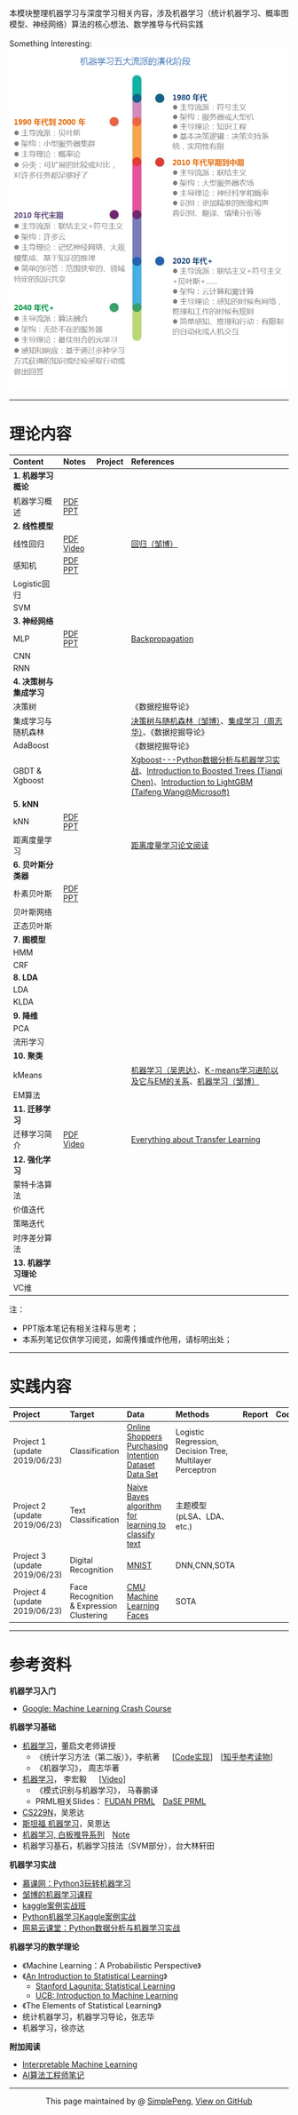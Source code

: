 本模块整理机器学习与深度学习相关内容，涉及机器学习（统计机器学习、概率图模型、神经网络）算法的核心想法、数学推导与代码实践   
<br>
Something Interesting:
![MLRoad](MLroad.png)

-------------------------------------------------


# 理论内容


| Content      |    Notes | Project  |References | 
| :-------- | :--------| :----- | :----- | 
| **1. 机器学习概论**  |  |     | |
| 机器学习概述|[PDF](/Introduction/Introduction.pdf) [PPT](/Introduction/Introduction.pptx) | | | 
| **2. 线性模型**| | | |
|线性回归 |[PDF](/LinearRegression/LinearRegression.pdf) [Video](https://www.bilibili.com/video/av31989606/) ||[回归（邹博）](https://www.bilibili.com/video/av23585080/?p=8)|
| 感知机     | [PDF](/Perceptron/Perceptron.pdf) [PPT](/Perceptron/Perceptron.pptx)   |   ||
| Logistic回归   |     |   ||
|SVM | | | |
| **3. 神经网络**| | ||
|MLP |[PDF](/NeuralNetwork/NN.pdf) [PPT](/NeuralNetwork/NN.pptx) | |[Backpropagation](http://galaxy.agh.edu.pl/~vlsi/AI/backp_t_en/backprop.html)|
|CNN | | ||
|RNN | | ||
|**4. 决策树与集成学习** | | ||
| 决策树| ||《数据挖掘导论》|
| 集成学习与随机森林 | | |[决策树与随机森林（邹博）](/RandomForest/DT_RF_zb.pdf)、[集成学习（周志华）](/RandomForest/EnsembleLearning_zhh.pdf)、《数据挖掘导论》|
| AdaBoost| | |《数据挖掘导论》|
| GBDT & Xgboost | | |[Xgboost---Python数据分析与机器学习实战](https://www.bilibili.com/video/av29442085/?p=7)、[Introduction to Boosted Trees (Tianqi Chen)](https://homes.cs.washington.edu/~tqchen/data/pdf/BoostedTree.pdf)、[Introduction to LightGBM (Taifeng Wang@Microsoft)](https://www.bilibili.com/video/av47496956/?spm_id_from=333.788.videocard.1)|
|**5. kNN** | |  ||
|kNN |[PDF](/kNN/kNN.pdf) [PPT](/kNN/kNN.pptx) | ||
|距离度量学习 | | |[距离度量学习论文阅读](https://zhuanlan.zhihu.com/p/26382052)|
|**6. 贝叶斯分类器** | | ||
|朴素贝叶斯 |[PDF](/NaiveBayes/NaiveBayes.pdf) [PPT](/NaiveBayes/NaiveBayes.pptx) | ||
|贝叶斯网络 | | ||
|正态贝叶斯 | | ||
|**7. 图模型** | | | |
|HMM | | ||
|CRF | | | | 
|**8. LDA** | | ||
|LDA | | | |
|KLDA | | | |
|**9. 降维** | | |  |
|PCA | | | |
|流形学习 | | | |
|**10. 聚类** | | | |
|kMeans | | |[机器学习（吴恩达）](https://study.163.com/course/courseMain.htm?courseId=1004570029&_trace_c_p_k2_=ae72248b13a941bea4881d06148a09fd)、[K-means学习进阶以及它与EM的关系](https://blog.csdn.net/u010159842/article/details/45954961)、[机器学习（邹博）](https://www.bilibili.com/video/av23585080/?p=16) |
|EM算法 | | | |
|**11. 迁移学习** | | | | 
| 迁移学习简介|[PDF](/TransferLearning/transfer_HYL.pdf) [Video](https://www.bilibili.com/video/av35932863/?p=27)| |[Everything about Transfer Learning](http://transferlearning.xyz/) | 
|**12. 强化学习** | | | |
|蒙特卡洛算法 | | | |
|价值迭代 | | | |
|策略迭代 | | | |
|时序差分算法 | | | |
|**13. 机器学习理论** | | | |
|VC维 | | | | 

注：<br> 

- PPT版本笔记有相关注释与思考；
- 本系列笔记仅供学习阅览，如需传播或作他用，请标明出处；



------------------------------------------------



# 实践内容



|    Project    |    Target | Data  | Methods | Report | Code|
| :-------- | :--------| :----- |:-----|:-----|:----|
| Project 1<br>(update 2019/06/23)  | Classification | [Online Shoppers Purchasing Intention Dataset Data Set](http://archive.ics.uci.edu/ml/datasets/Online+Shoppers+Purchasing+Intention+Dataset)    |Logistic Regression, Decision Tree, Multilayer Perceptron|  | |
| Project 2<br>(update 2019/06/23)  |Text Classification   | [Naive Bayes algorithm for learning to classify text](http://www.cs.cmu.edu/afs/cs/project/theo-11/www/naive-bayes.html)    |主题模型(pLSA、LDA、etc.)         |    |     |
| Project 3<br>(update 2019/06/23)  |  Digital Recognition |[MNIST](http://yann.lecun.com/exdb/mnist/)     |  DNN,CNN,SOTA      |    |     |
| Project 4<br>(update 2019/06/23)  | Face Recognition & Expression Clustering |  [CMU Machine Learning Faces](http://www.cs.cmu.edu/afs/cs.cmu.edu/user/mitchell/ftp/faces.html) |   SOTA  |    |     |





--------------------------------------------------

# 参考资料

**机器学习入门**
- [Google: Machine Learning Crash Course](https://developers.google.com/machine-learning/crash-course/)

**机器学习基础**
- [机器学习](http://58.198.176.86/qwdong/machinelearning/)，董启文老师讲授  
  - 《统计学习方法（第二版）》，李航著 &emsp; [[Code实现](https://github.com/Dod-o/Statistical-Learning-Method_Code)]&emsp;[[知乎参考读物](https://zhuanlan.zhihu.com/p/36378498)]       
  - 《机器学习》， 周志华著    
- [机器学习](http://speech.ee.ntu.edu.tw/~tlkagk/courses_ML17_2.html)， 李宏毅 &emsp; [[Video](https://www.bilibili.com/video/av10590361?from=search&seid=3689001450384077781)]   
  - 《模式识别与机器学习》， 马春鹏译 
  - PRML相关Slides： [FUDAN PRML](https://zfhu.ac.cn/PRML-Spring19-Fudan/)&emsp;[DaSE PRML](https://github.com/ECNUdase/Seminar-PRML)
- [CS229N](http://cs229.stanford.edu/syllabus.html)，吴恩达
- [斯坦福 机器学习](http://open.163.com/special/opencourse/machinelearning.html)，吴恩达
- [机器学习, 白板推导系列](https://github.com/shuhuai007/Machine-Learning-Session)&emsp;[Note](https://github.com/ws13685555932/machine_learning_derivation)
- 机器学习基石，机器学习技法（SVM部分），台大林轩田

**机器学习实战**
- [慕课网：Python3玩转机器学习](https://coding.imooc.com/class/169.html)
- [邹博的机器学习课程](https://www.bilibili.com/video/av23585080?from=search&seid=162992797617774420)
- [kaggle案例实战班](https://www.bilibili.com/video/av42834527?from=search&seid=7750784603776284569)
- [Python机器学习Kaggle案例实战](https://www.bilibili.com/video/av35531698?from=search&seid=7750784603776284569)
- [网易云课堂：Python数据分析与机器学习实战](https://www.bilibili.com/video/av29435521/?p=2)

**机器学习的数学理论**
- 《Machine Learning：A Probabilistic Perspective》 
- 《[An Introduction to Statistical Learning](http://www-bcf.usc.edu/~gareth/ISL/)》
  - [Stanford Lagunita: Statistical Learning](https://lagunita.stanford.edu/courses/HumanitiesSciences/StatLearning/Winter2016/about)
  - [UCB: Introduction to Machine Learning](https://people.eecs.berkeley.edu/~jrs/189/)
- 《The Elements of Statistical Learning》
- 统计机器学习，机器学习导论，张志华
- 机器学习，徐亦达

**附加阅读**
- [Interpretable Machine Learning](https://christophm.github.io/interpretable-ml-book/index.html)
- [AI算法工程师笔记](http://www.huaxiaozhuan.com/)




------------------------------------------------------------

<div style="text-align:center;">
This page maintained by @ <a href="https://simplelp.github.io/">SimplePeng</a>, 	
<a href="https://github.com/SimpleLP/Machine-Learning/">View on GitHub</a>
</div>
